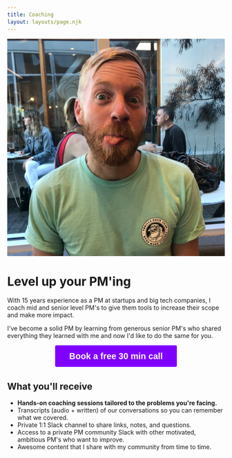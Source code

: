 ```yaml
---
title: Coaching
layout: layouts/page.njk
---
```


<img class="small bio" src="/static/book/author.jpg">

# Level up your PM'ing

With 15 years experience as a PM at startups and big tech companies, I coach mid and senior level PM's to give them tools to increase their scope and make more impact.

I've become a solid PM by learning from generous senior PM's who shared everything they learned with me and now I'd like to do the same for you.

<!-- Typeform form to let people ask questions about coaching -->
<center><a class="typeform-share button" href="https://form.typeform.com/to/F1QEXj4n?typeform-medium=embed-snippet" data-mode="popup" style="display:inline-block;text-decoration:none;background-color:#8000FF;color:white;cursor:pointer;font-family:Helvetica,Arial,sans-serif;font-size:20px;line-height:50px;text-align:center;margin:0;height:50px;padding:0px 33px;border-radius:3px;max-width:100%;white-space:nowrap;overflow:hidden;text-overflow:ellipsis;font-weight:bold;-webkit-font-smoothing:antialiased;-moz-osx-font-smoothing:grayscale;" data-size="100" data-hide-headers="true" target="_blank">Book a free 30 min call </a></center> <script> (function() { var qs,js,q,s,d=document, gi=d.getElementById, ce=d.createElement, gt=d.getElementsByTagName, id="typef_orm_share", b="https://embed.typeform.com/"; if(!gi.call(d,id)){ js=ce.call(d,"script"); js.id=id; js.src=b+"embed.js"; q=gt.call(d,"script")[0]; q.parentNode.insertBefore(js,q) } })() </script>

## What you'll receive

* **Hands-on coaching sessions tailored to the problems you're facing.**
* Transcripts (audio + written) of our conversations so you can remember what we covered.
* Private 1:1 Slack channel to share links, notes, and questions.
* Access to a private PM community Slack with other motivated, ambitious PM's who want to improve.
* Awesome content that I share with my community from time to time.


